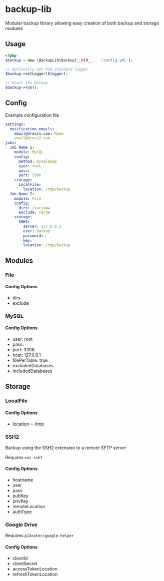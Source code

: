 # backup-lib

Modular backup library allowing easy creation of both backup and storage modules

## Usage

```php
<?php
$backup = new \BackupLib\Backup(__DIR__ . '/config.yml');

// Optionally set PSR standard logger
$backup->setLogger($logger);

// Start the backup
$backup->run();


```

## Config

Example configuration file

```yaml
settings:
  notification_emails:
    email@dress1.com: Name
    email@dress2.com
jobs:
  Job Name 1:
    module: MySQL
    config:
      method: mysqldump
      user: root
      pass:
      port: 3306
    storage:
      LocalFile:
        location: /tmp/backup
  Job Name 2:
    module: File
    config:
      dirs: /var/www
      exclude: cache
    storage:
      SSH2:
        server: 127.0.0.1
        user: backup
        password:
        key:
        location: /tmp/backup
```


## Modules

### File
#### Config Options
 - dirs
 - exclude

### MySQL
#### Config Options
 - user: root
 - pass:
 - port: 3306
 - host: 127.0.0.1
 - filePerTable: true
 - excludedDatabases
 - includedDatabases
 
## Storage

### LocalFile
#### Config Options
 - location = /tmp

### SSH2
Backup using the SSH2 extension to a remote SFTP server

Requires `ext-ssh2`

#### Config Options
- hostname
- user
- pass
- pubKey
- privKey
- remoteLocation
- authType

### Google Drive
Requires `p13eater/google-helper`

#### Config Options
- clientId
- clientSecret
- accessTokenLocation
- refreshTokenLocation